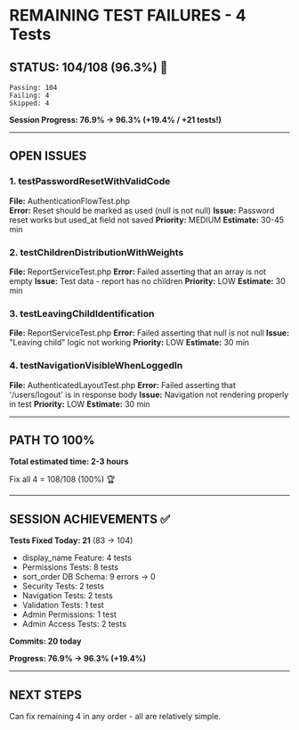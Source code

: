 # REMAINING TEST FAILURES - 4 Tests

## STATUS: 104/108 (96.3%) 🎉

```
Passing: 104
Failing: 4
Skipped: 4
```

**Session Progress: 76.9% → 96.3% (+19.4% / +21 tests!)**

---

## OPEN ISSUES

### 1. testPasswordResetWithValidCode
**File:** AuthenticationFlowTest.php  
**Error:** Reset should be marked as used (null is not null)
**Issue:** Password reset works but used_at field not saved
**Priority:** MEDIUM
**Estimate:** 30-45 min

### 2. testChildrenDistributionWithWeights
**File:** ReportServiceTest.php
**Error:** Failed asserting that an array is not empty
**Issue:** Test data - report has no children
**Priority:** LOW
**Estimate:** 30 min

### 3. testLeavingChildIdentification
**File:** ReportServiceTest.php
**Error:** Failed asserting that null is not null
**Issue:** "Leaving child" logic not working
**Priority:** LOW
**Estimate:** 30 min

### 4. testNavigationVisibleWhenLoggedIn
**File:** AuthenticatedLayoutTest.php
**Error:** Failed asserting that '/users/logout' is in response body
**Issue:** Navigation not rendering properly in test
**Priority:** LOW
**Estimate:** 30 min

---

## PATH TO 100%

**Total estimated time: 2-3 hours**

Fix all 4 = 108/108 (100%) 🏆

---

## SESSION ACHIEVEMENTS ✅

**Tests Fixed Today: 21** (83 → 104)
- display_name Feature: 4 tests
- Permissions Tests: 8 tests
- sort_order DB Schema: 9 errors → 0
- Security Tests: 2 tests
- Navigation Tests: 2 tests
- Validation Tests: 1 test
- Admin Permissions: 1 test
- Admin Access Tests: 2 tests

**Commits: 20 today**

**Progress: 76.9% → 96.3% (+19.4%)**

---

## NEXT STEPS

Can fix remaining 4 in any order - all are relatively simple.
